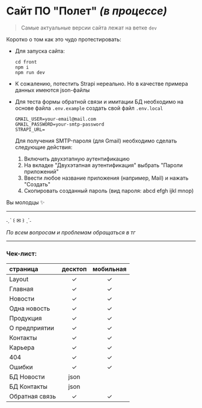# Сайт ПО "Полет" *(в процессе)*


> Самые актуальные версии сайта лежат на ветке `dev`


Коротко о том как это чудо протестировать:
- Для запуска сайта:
	```
	cd front
	npm i
	npm run dev
	```
- К сожалению, потестить Strapi нереально. Но в качестве примера данных имеются json-файлы
- Для теста формы обратной связи и имитации БД необходимо на основе файла `.env.example` создать свой файл `.env.local`
  	```
	GMAIL_USER=your-email@mail.com
	GMAIL_PASSWORD=your-smtp-password
	STRAPI_URL=
	```

  Для получения SMTP-пароля (для Gmail) необходимо сделать следующие действия:
  1. Включить двухэтапную аутентификацию
  2. На вкладке "Двухэтапная аутентификация" выбрать "Пароли приложений"
  3. Ввести любое название приложения (например, Mail) и нажать "Создать"
  4. Скопировать созданный пароль (вид пароля: abcd efgh ijkl mnop)
 
Вы молодцы ✨
  
---

˗ˏˋ ꒰ ✉︎ ꒱ ˎˊ˗

*По всем вопросам и проблемам обращаться в тг*

---

### Чек-лист:
|страница|десктоп|мобильная|
|:---|:---:|:---:|
|Layout|✓|✓|
|Главная|✓|✓|
|Новости|✓|✓|
|Одна новость|✓|✓|
|Продукция|✓|✓|
|О предприятии|✓|✓|
|Контакты|✓|✓|
|Карьера|✓|✓|
|404|✓|✓|
|Ошибки|✓|✓|
|БД Новости|json|
|БД Контакты|json|
|Обратная связь|✓|✓|
